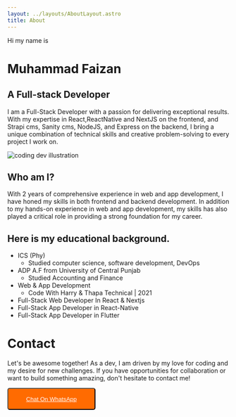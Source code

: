```yaml
---
layout: ../layouts/AboutLayout.astro
title: About
---
```


Hi my name is
# Muhammad Faizan
## A Full-stack Developer
I am a Full-Stack Developer with a passion for delivering exceptional results.
With my expertise in React,ReactNative and NextJS on the frontend, and Strapi cms, Sanity cms, NodeJS, and Express on the backend, I bring a unique combination of technical skills and creative problem-solving to every project I work on.

<div>
  <img src="/assets/dev.webp" class="sm:w-1/2 mx-auto" alt="coding dev illustration">
</div>

## Who am I?

With 2 years of comprehensive experience in web and app development, I have honed my skills in both frontend and backend development. In addition to my hands-on experience in web and app development, my skills has also played a critical role in providing a strong foundation for my career.

## Here is my educational background.
- ICS (Phy)
  - Studied computer science, software development, DevOps
- ADP A.F from University of Central Punjab
  - Studied Accounting and Finance
- Web & App Development
  - Code With Harry & Thapa Technical | 2021
- Full-Stack Web Developer In React & Nextjs
- Full-Stack App Developer in React-Native
- Full-Stack App Developer in Flutter
# Contact
Let's be awesome together!
As a dev, I am driven by my love for coding and my desire for new challenges. If you have opportunities for collaboration or want to build something amazing, don't hesitate to contact me!

<div><button style="width: 200px; height: 50px; background-color: rgb(255,107,1); border-radius: 5px; -webkit-text-fill-color: #ffffff;"><a href="https://wa.me/message/5IWKM7B67T4KE1">Chat On WhatsApp</button><div/>